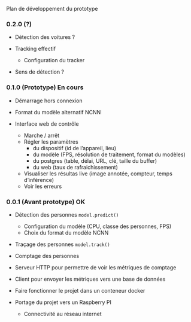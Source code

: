 Plan de développement du prototype

### 0.2.0 (?)

* Détection des voitures ?

* Tracking effectif

  * Configuration du tracker

* Sens de détection ?

### 0.1.0 (Prototype) En cours

* Démarrage hors connexion

* Format du modèle alternatif NCNN

* Interface web de contrôle

  * Marche / arrêt
  * Régler les paramètres
    * du dispositif (id de l’appareil, lieu)
    * du modèle (FPS, résolution de traitement, format du modèles)
    * du postgres (table, délai, URL, clé, taille du buffer)
    * du web (taux de rafraichissement)
  * Visualiser les résultas live (image annotée, compteur, temps d’inférence)
  * Voir les erreurs

### 0.0.1 (Avant prototype) OK

* Détection des personnes `model.predict()`

  * Configuration du modèle (CPU, classe des personnes, FPS)
  * Choix du format du modèle NCNN

* Traçage des personnes `model.track()`

* Comptage des personnes

* Serveur HTTP pour permettre de voir les métriques de comptage

* Client pour envoyer les métriques vers une base de données

* Faire fonctionner le projet dans un conteneur docker

* Portage du projet vers un Raspberry PI

  * Connectivité au réseau internet
